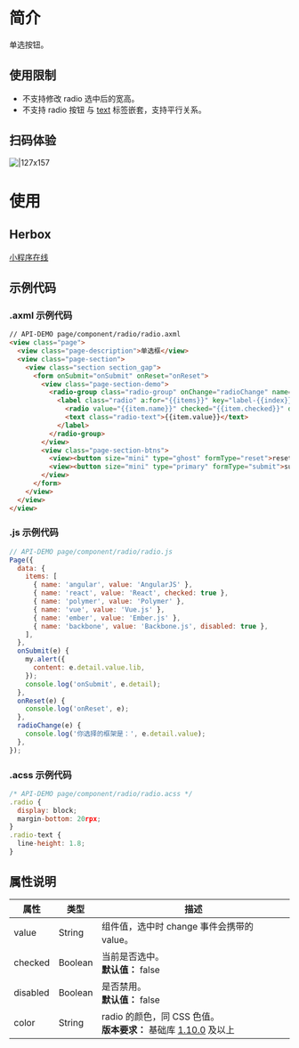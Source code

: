 # 简介
单选按钮。

## 使用限制
- 不支持修改 radio 选中后的宽高。
- 不支持 radio 按钮 与 [text](/mini/component/text) 标签嵌套，支持平行关系。

## 扫码体验
![|127x157](https://gw.alipayobjects.com/zos/skylark-tools/public/files/4b07417d74a2578ab1d5da6b5965507a.png#align=left&display=inline&height=157&margin=%5Bobject%20Object%5D&originHeight=157&originWidth=127&status=done&style=none&width=127)

# 使用

## Herbox
[小程序在线](https://herbox-embed.alipay.com/s/doc-radio?theme=light&previewZoom=75&chInfo=openhome-doc) 

## 示例代码

### .axml 示例代码
```html
// API-DEMO page/component/radio/radio.axml 
<view class="page">
  <view class="page-description">单选框</view>
  <view class="page-section">
    <view class="section section_gap">
      <form onSubmit="onSubmit" onReset="onReset">
        <view class="page-section-demo">
          <radio-group class="radio-group" onChange="radioChange" name="lib">
            <label class="radio" a:for="{{items}}" key="label-{{index}}">
              <radio value="{{item.name}}" checked="{{item.checked}}" disabled="{{item.disabled}}" />
              <text class="radio-text">{{item.value}}</text>
            </label>
          </radio-group>
        </view>
        <view class="page-section-btns">
          <view><button size="mini" type="ghost" formType="reset">reset</button></view>
          <view><button size="mini" type="primary" formType="submit">submit</button></view>
        </view>
      </form>
    </view>
  </view>
</view>
```

### .js 示例代码
```javascript
// API-DEMO page/component/radio/radio.js
Page({
  data: {
    items: [
      { name: 'angular', value: 'AngularJS' },
      { name: 'react', value: 'React', checked: true },
      { name: 'polymer', value: 'Polymer' },
      { name: 'vue', value: 'Vue.js' },
      { name: 'ember', value: 'Ember.js' },
      { name: 'backbone', value: 'Backbone.js', disabled: true },
    ],
  },
  onSubmit(e) {
    my.alert({
      content: e.detail.value.lib,
    });
    console.log('onSubmit', e.detail);
  },
  onReset(e) {
    console.log('onReset', e);
  },
  radioChange(e) {
    console.log('你选择的框架是：', e.detail.value);
  },
});
```

### .acss 示例代码
```javascript
/* API-DEMO page/component/radio/radio.acss */
.radio {
  display: block;
  margin-bottom: 20rpx;
}
.radio-text {
  line-height: 1.8;
}
```

## 属性说明
| **属性** | **类型** | **描述** |
| --- | --- | --- |
| value | String | 组件值，选中时 change 事件会携带的 value。 |
| checked | Boolean | 当前是否选中。<br />**默认值：** false |
| disabled | Boolean | 是否禁用。<br />**默认值：** false |
| color | String | radio 的颜色，同 CSS 色值。<br />**版本要求：** 基础库 [1.10.0](/mini/framework/compatibility) 及以上 |

